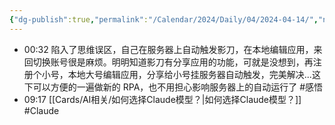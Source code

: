 ```yaml
---
{"dg-publish":true,"permalink":"/Calendar/2024/Daily/04/2024-04-14/","noteIcon":1,"created":"2024-04-14","updated":"2024-04-14"}
---
```


- 00:32 陷入了思维误区，自己在服务器上自动触发影刀，在本地编辑应用，来回切换账号很是麻烦。明明知道影刀有分享应用的功能，可就是没想到，再注册个小号，本地大号编辑应用，分享给小号挂服务器自动触发，完美解决...这下可以方便的一遍做新的 RPA，也不用担心影响服务器上的自动运行了 #感悟 
- 09:17 [[Cards/AI相关/如何选择Claude模型？\|如何选择Claude模型？]] #Claude